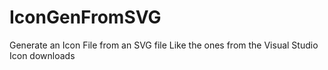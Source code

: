 # IconGenFromSVG
Generate an Icon File from an SVG file Like the ones from the Visual Studio Icon downloads
